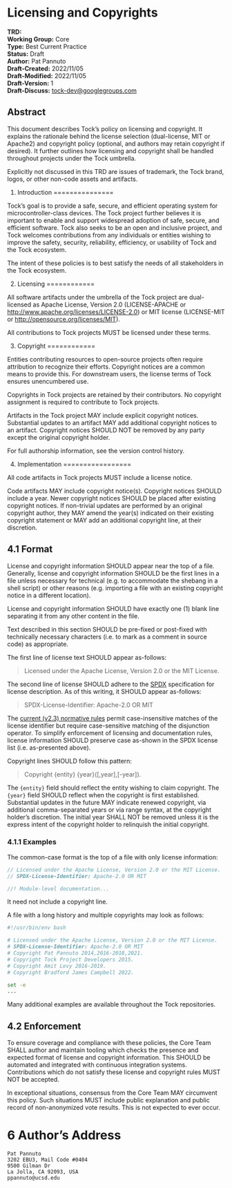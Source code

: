Licensing and Copyrights
========================================

**TRD:** <br/>
**Working Group:** Core<br/>
**Type:** Best Current Practice<br/>
**Status:** Draft <br/>
**Author:** Pat Pannuto<br/>
**Draft-Created:** 2022/11/05 <br/>
**Draft-Modified:** 2022/11/05 <br/>
**Draft-Version:** 1 <br/>
**Draft-Discuss:** tock-dev@googlegroups.com<br/>

Abstract
--------

This document describes Tock’s policy on licensing and copyright. It explains
the rationale behind the license selection (dual-license, MIT or Apache2) and
copyright policy (optional, and authors may retain copyright if desired). It
further outlines how licensing and copyright shall be handled throughout
projects under the Tock umbrella.

Explicitly not discussed in this TRD are issues of trademark, the Tock brand,
logos, or other non-code assets and artifacts.


1. Introduction
===============

Tock’s goal is to provide a safe, secure, and efficient operating system for
microcontroller-class devices. The Tock project further believes it is
important to enable and support widespread adoption of safe, secure, and
efficient software. Tock also seeks to be an open and inclusive project, and
Tock welcomes contributions from any individuals or entities wishing to
improve the safety, security, reliability, efficiency, or usability of Tock
and the Tock ecosystem.

The intent of these policies is to best satisfy the needs of all stakeholders
in the Tock ecosystem.


2. Licensing
============

All software artifacts under the umbrella of the Tock project are
dual-licensed as Apache License, Version 2.0 (LICENSE-APACHE or
http://www.apache.org/licenses/LICENSE-2.0) or MIT license (LICENSE-MIT or
http://opensource.org/licenses/MIT).

All contributions to Tock projects MUST be licensed under these terms.


3. Copyright
============

Entities contributing resources to open-source projects often require
attribution to recognize their efforts. Copyright notices are a common means to
provide this. For downstream users, the license terms of Tock ensures
unencumbered use.

Copyrights in Tock projects are retained by their contributors. No
copyright assignment is required to contribute to Tock projects.

Artifacts in the Tock project MAY include explicit copyright notices.
Substantial updates to an artifact MAY add additional copyright notices
to an artifact. Copyright notices SHOULD NOT be removed by any party except
the original copyright holder.

For full authorship information, see the version control history.


4. Implementation
=================

All code artifacts in Tock projects MUST include a license notice.

Code artifacts MAY include copyright notice(s). Copyright notices SHOULD
include a year. Newer copyright notices SHOULD be placed after existing
copyright notices. If non-trivial updates are performed by an original
copyright author, they MAY amend the year(s) indicated on their existing
copyright statement or MAY add an additional copyright line, at their
discretion.


4.1 Format
----------

License and copyright information SHOULD appear near the top of a file.
Generally, license and copyright information SHOULD be the first lines in a file
unless necessary for technical (e.g. to accommodate the shebang in a shell
script) or other reasons (e.g. importing a file with an existing copyright
notice in a different location).

License and copyright information SHOULD have exactly one (1) blank line
separating it from any other content in the file.

Text described in this section SHOULD be pre-fixed or post-fixed with
technically necessary characters (i.e. to mark as a comment in source
code) as appropriate.

The first line of license text SHOULD appear as-follows:

> Licensed under the Apache License, Version 2.0 or the MIT License.

The second line of license SHOULD adhere to the [SPDX](https//spdx.dev)
specification for license description. As of this writing, it SHOULD
appear as-follows:

> SPDX-License-Identifier: Apache-2.0 OR MIT

The [current (v2.3) normative
rules](https://spdx.github.io/spdx-spec/v2.3/SPDX-license-expressions/) permit
case-insensitive matches of the license identifier but require case-sensitive
matching of the disjunction operator. To simplify enforcement of licensing and
documentation rules, license information SHOULD preserve case as-shown in the
SPDX license list (i.e. as-presented above).

Copyright lines SHOULD follow this pattern:

> Copyright {entity} {year}([,year],[-year]).

The `{entity}` field should reflect the entity wishing to claim copyright. The
`{year}` field SHOULD reflect when the copyright is first established.
Substantial updates in the future MAY indicate renewed copyright, via additional
comma-separated years or via range syntax, at the copyright holder’s discretion.
The initial year SHALL NOT be removed unless it is the express intent of the
copyright holder to relinquish the initial copyright.


### 4.1.1 Examples

The common-case format is the top of a file with only license information:

```rust
// Licensed under the Apache License, Version 2.0 or the MIT License.
// SPDX-License-Identifier: Apache-2.0 OR MIT

//! Module-level documentation...
```

It need not include a copyright line.

A file with a long history and multiple copyrights may look as follows:

```bash
#!/usr/bin/env bash

# Licensed under the Apache License, Version 2.0 or the MIT License.
# SPDX-License-Identifier: Apache-2.0 OR MIT
# Copyright Pat Pannuto 2014,2016-2018,2021.
# Copyright Tock Project Developers 2015.
# Copyright Amit Levy 2016-2019.
# Copyright Bradford James Campbell 2022.

set -e
...
```

Many additional examples are available throughout the Tock repositories.


4.2 Enforcement
---------------

To ensure coverage and compliance with these policies, the Core Team
SHALL author and maintain tooling which checks the presence and expected
format of license and copyright information. This SHOULD be automated and
integrated with continuous integration systems. Contributions which do
not satisfy these license and copyright rules MUST NOT be accepted.

In exceptional situations, consensus from the Core Team MAY circumvent
this policy. Such situations MUST include public explanation and public
record of non-anonymized vote results. This is not expected to ever occur.


6 Author’s Address
==================

    Pat Pannuto
    3202 EBU3, Mail Code #0404
    9500 Gilman Dr
    La Jolla, CA 92093, USA
    ppannuto@ucsd.edu
